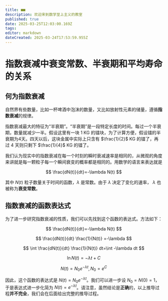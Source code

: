 ```yaml
---
title: ■■
description: 欢迎来到数学至上主义的教室
published: true
date: 2025-03-25T12:03:00.169Z
tags: 
editor: markdown
dateCreated: 2025-03-24T17:53:59.955Z
---
```


# 指数衰减中衰变常数、半衰期和平均寿命的关系
## 何为指数衰减
自然界有些数量，比如一杯啤酒中泡沫的数量，又比如放射性元素的储量，遵循**指数衰减**的规律。

指数衰减最大的特征为“半衰期”。“半衰期”是一段特定长度的时间。每过一个半衰期，数量就减少一半。假设这里有一块 1 KG 的镭块，为了计算方便，假设镭的半衰期为4天。四天以后，这块金属中实际上只含有 $\frac{1}{2}$ KG 的镭了，再过 4 天则只剩下 $\frac{1}{4}$ KG 的镭了。

我们认为现实中的指数衰减在每一个时刻的瞬时衰减速率是相同的，从微观的角度来讲就是每一颗粒子每一个瞬间衰变的概率都是相同的。用数学的语言来表达就是

$$
\frac{dN(t)}{dt}=-\lambda N(t)
$$

其中 $N(t)$ 粒子数量关于时间的函数，$\lambda$ 是常数。由于 $\lambda$ 决定了变化的速率， $\lambda$ 也被称为**衰变常数**。

## 指数衰减的函数表达式

为了进一步研究指数衰减的性质，我们可以先找到这个函数的表达式。方法如下：

$$
\frac{dN(t)}{dt}=-\lambda N(t)
$$

$$
\frac{dN(t)}{dt} \frac{1}{N(t)} =-\lambda
$$

$$
\int \frac{dN(t)}{dt} \frac{1}{N(t)} dt=\int -\lambda dt
$$

$$
\ln{N(t)}= -\lambda t + C
$$

$$
N(t) = N_0 e ^{-\lambda t}, N_0 = e^C
$$

因此，这个函数的表达式是 $N(t) = N_0 e ^{-\lambda t}$。我们可以进一步设 $N_0 = N(0) = 1$，于是表达式进一步化简为 $N(t) = e^{-\lambda t}$。请注意，虽然结论是**正确**的，以上推导过程**并不完全**，我们会在后面给出完整的推导过程。